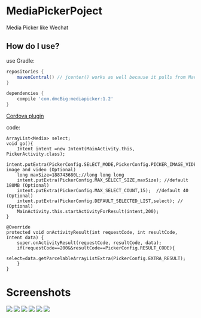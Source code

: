 # MediaPickerPoject
Media Picker like Wechat

How do I use?
-------------------

use Gradle:

```gradle
repositories {
    mavenCentral() // jcenter() works as well because it pulls from Maven Central
}

dependencies {
    compile 'com.dmcBig:mediapicker:1.2'
}
```
[Cordova plugin](https://github.com/dmcBig/cordova-plugin-mediaPicker)

code:

    ArrayList<Media> select;
    void go(){
        Intent intent =new Intent(MainActivity.this, PickerActivity.class);
        intent.putExtra(PickerConfig.SELECT_MODE,PickerConfig.PICKER_IMAGE_VIDEO);//default image and video (Optional)
        long maxSize=188743680L;//long long long
        intent.putExtra(PickerConfig.MAX_SELECT_SIZE,maxSize); //default 180MB (Optional)
        intent.putExtra(PickerConfig.MAX_SELECT_COUNT,15);  //default 40 (Optional)
        intent.putExtra(PickerConfig.DEFAULT_SELECTED_LIST,select); // (Optional)
        MainActivity.this.startActivityForResult(intent,200);
    }

    @Override
    protected void onActivityResult(int requestCode, int resultCode, Intent data) {
        super.onActivityResult(requestCode, resultCode, data);
        if(requestCode==200&&resultCode==PickerConfig.RESULT_CODE){
            select=data.getParcelableArrayListExtra(PickerConfig.EXTRA_RESULT);
        }
    }

# Screenshots
![](https://github.com/dmcBig/MediaPickerPoject/blob/master/Screenshots/Screenshots1.png)
![](https://github.com/dmcBig/MediaPickerPoject/blob/master/Screenshots/Screenshots2.png)
![](https://github.com/dmcBig/MediaPickerPoject/blob/master/Screenshots/Screenshots3.png)
![](https://github.com/dmcBig/MediaPickerPoject/blob/master/Screenshots/Screenshots4.png)
![](https://github.com/dmcBig/MediaPickerPoject/blob/master/Screenshots/Screenshots5.png)
![](https://github.com/dmcBig/MediaPickerPoject/blob/master/Screenshots/Screenshots6.png)
